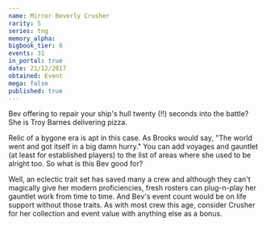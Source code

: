 ```yaml
---
name: Mirror Beverly Crusher
rarity: 5
series: tng
memory_alpha:
bigbook_tier: 8
events: 31
in_portal: true
date: 21/12/2017
obtained: Event
mega: false
published: true
---
```


Bev offering to repair your ship's hull twenty (!!) seconds into the battle? She is Troy Barnes delivering pizza.

Relic of a bygone era is apt in this case. As Brooks would say, "The world went and got itself in a big damn hurry." You can add voyages and gauntlet (at least for established players) to the list of areas where she used to be alright too. So what is this Bev good for?

Well, an eclectic trait set has saved many a crew and although they can't magically give her modern proficiencies, fresh rosters can plug-n-play her gauntlet work from time to time. And Bev's event count would be on life support without those traits. As with most crew this age, consider Crusher for her collection and event value with anything else as a bonus.

